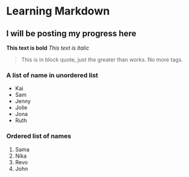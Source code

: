 # Learning Markdown
## I will be posting my progress here

**This text is bold**
*This text is italic*

> This is in block quote, just the greater than
>works. No more tags.

### A list of name in unordered list
- Kai
- Sam
- Jenny
- Jolie
- Jona
- Ruth

### Ordered list of names
1. Sama
2. Nika
3. Revo
4. John
